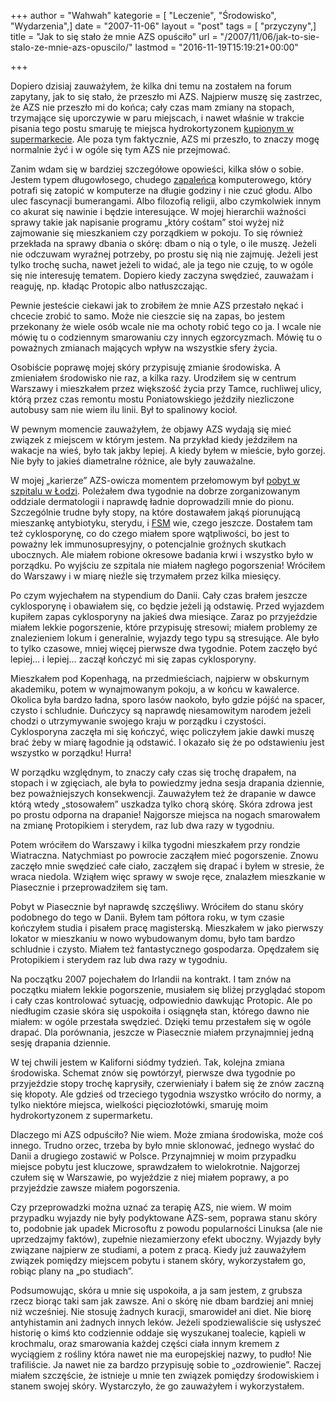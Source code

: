 +++
author = "Wahwah"
kategorie = [ "Leczenie", "Środowisko", "Wydarzenia",]
date = "2007-11-06"
layout = "post"
tags = [ "przyczyny",]
title = "Jak to się stało że mnie AZS opuściło"
url = "/2007/11/06/jak-to-sie-stalo-ze-mnie-azs-opuscilo/"
lastmod = "2016-11-19T15:19:21+00:00"

+++

Dopiero dzisiaj zauważyłem, że kilka dni temu na zostałem na forum zapytany, jak to się stało, że przeszło mi AZS. Najpierw muszę się zastrzec, że AZS nie przeszło mi do końca; cały czas mam zmiany na stopach, trzymające się uporczywie w paru miejscach, i nawet właśnie w trakcie pisania tego postu smaruję te miejsca hydrokortyzonem [kupionym w supermarkecie][1]. Ale poza tym faktycznie, AZS mi przeszło, to znaczy mogę normalnie żyć i w ogóle się tym AZS nie przejmować.

<!--more-->

Zanim wdam się w bardziej szczegółowe opowieści, kilka słów o sobie. Jestem typem długowłosego, chudego [zapaleńca][2] komputerowego, który potrafi się zatopić w komputerze na długie godziny i nie czuć głodu. Albo ulec fascynacji bumerangami. Albo filozofią religii, albo czymkolwiek innym co akurat się nawinie i będzie interesujące. W mojej hierarchii ważności sprawy takie jak napisanie programu „który cośtam” stoi wyżej niż zajmowanie się mieszkaniem czy porządkiem w pokoju. To się również przekłada na sprawy dbania o skórę: dbam o nią o tyle, o ile muszę. Jeżeli nie odczuwam wyraźnej potrzeby, po prostu się nią nie zajmuję. Jeżeli jest tylko trochę sucha, nawet jeżeli to widać, ale ja tego nie czuję, to w ogóle się nie interesuję tematem. Dopiero kiedy zaczyna swędzieć, zauważam i reaguję, np. kładąc Protopic albo natłuszczając.

Pewnie jesteście ciekawi jak to zrobiłem że mnie AZS przestało nękać i chcecie zrobić to samo. Może nie cieszcie się na zapas, bo jestem przekonany że wiele osób wcale nie ma ochoty robić tego co ja. I wcale nie mówię tu o codziennym smarowaniu czy innych egzorcyzmach. Mówię tu o poważnych zmianach mających wpływ na wszystkie sfery życia.

Osobiście poprawę mojej skóry przypisuję zmianie środowiska. A zmieniałem środowisko nie raz, a kilka razy. Urodziłem się w centrum Warszawy i mieszkałem przez większość życia przy Tamce, ruchliwej ulicy, którą przez czas remontu mostu Poniatowskiego jeździły niezliczone autobusy sam nie wiem ilu linii. Był to spalinowy kocioł.

W pewnym momencie zauważyłem, że objawy AZS wydają się mieć związek z miejscem w którym jestem. Na przykład kiedy jeździłem na wakacje na wieś, było tak jakby lepiej. A kiedy byłem w mieście, było gorzej. Nie były to jakieś diametralne różnice, ale były zauważalne.

W mojej „karierze” AZS-owicza momentem przełomowym był [pobyt w szpitalu w Łodzi][3]. Poleżałem dwa tygodnie na dobrze zorganizowanym oddziale dermatologii i naprawdę ładnie doprowadzili mnie do pionu. Szczególnie trudne były stopy, na które dostawałem jakąś piorunującą mieszankę antybiotyku, sterydu, i [FSM][4] wie, czego jeszcze. Dostałem tam też cyklosporynę, co do czego miałem spore wątpliwości, bo jest to poważny lek immunosupresyjny, o potencjalnie groźnych skutkach ubocznych. Ale miałem robione okresowe badania krwi i wszystko było w porządku. Po wyjściu ze szpitala nie miałem nagłego pogorszenia! Wróciłem do Warszawy i w miarę nieźle się trzymałem przez kilka miesięcy.

Po czym wyjechałem na stypendium do Danii. Cały czas brałem jeszcze cyklosporynę i obawiałem się, co będzie jeżeli ją odstawię. Przed wyjazdem kupiłem zapas cyklosporyny na jakieś dwa miesiące. Zaraz po przyjeździe miałem lekkie pogorszenie, które przypisuję stresowi; miałem problemy ze znalezieniem lokum i generalnie, wyjazdy tego typu są stresujące. Ale było to tylko czasowe, mniej więcej pierwsze dwa tygodnie. Potem zaczęło być lepiej&#8230; i lepiej&#8230; zaczął kończyć mi się zapas cyklosporyny.

Mieszkałem pod Kopenhagą, na przedmieściach, najpierw w obskurnym akademiku, potem w wynajmowanym pokoju, a w końcu w kawalerce. Okolica była bardzo ładna, sporo lasów naokoło, było gdzie pójść na spacer, czysto i schludnie. Duńczycy są naprawdę niesamowitym narodem jeżeli chodzi o utrzymywanie swojego kraju w porządku i czystości. Cyklosporyna zaczęła mi się kończyć, więc policzyłem jakie dawki muszę brać żeby w miarę łagodnie ją odstawić. I okazało się że po odstawieniu jest wszystko w porządku! Hurra!

W porządku względnym, to znaczy cały czas się trochę drapałem, na stopach i w zgięciach, ale była to powiedzmy jedna sesja drapania dziennie, bez poważniejszych konsekwencji. Zauważyłem też że drapanie w dawce którą wtedy „stosowałem” uszkadza tylko chorą skórę. Skóra zdrowa jest po prostu odporna na drapanie! Najgorsze miejsca na nogach smarowałem na zmianę Protopikiem i sterydem, raz lub dwa razy w tygodniu.

Potem wróciłem do Warszawy i kilka tygodni mieszkałem przy rondzie Wiatraczna. Natychmiast po powrocie zacząłem mieć pogorszenie. Znowu zaczęło mnie swędzieć całe ciało, zacząłem się drapać i byłem w stresie, że wraca niedola. Wziąłem więc sprawy w swoje ręce, znalazłem mieszkanie w Piasecznie i przeprowadziłem się tam.

Pobyt w Piasecznie był naprawdę szczęśliwy. Wróciłem do stanu skóry podobnego do tego w Danii. Byłem tam półtora roku, w tym czasie kończyłem studia i pisałem pracę magisterską. Mieszkałem w jako pierwszy lokator w mieszkaniu w nowo wybudowanym domu, było tam bardzo schludnie i czysto. Miałem też fantastycznego gospodarza. Opędzałem się Protopikiem i sterydem raz lub dwa razy w tygodniu.

Na początku 2007 pojechałem do Irlandii na kontrakt. I tam znów na początku miałem lekkie pogorszenie, musiałem się bliżej przyglądać stopom i cały czas kontrolować sytuację, odpowiednio dawkując Protopic. Ale po niedługim czasie skóra się uspokoiła i osiągnęła stan, którego dawno nie miałem: w ogóle przestała swędzieć. Dzięki temu przestałem się w ogóle drapać. Dla porównania, jeszcze w Piasecznie miałem przynajmniej jedną sesję drapania dziennie.

W tej chwili jestem w Kaliforni siódmy tydzień. Tak, kolejna zmiana środowiska. Schemat znów się powtórzył, pierwsze dwa tygodnie po przyjeździe stopy trochę kaprysiły, czerwieniały i bałem się że znów zaczną się kłopoty. Ale gdzieś od trzeciego tygodnia wszystko wróciło do normy, a tylko niektóre miejsca, wielkości pięciozłotówki, smaruję moim hydrokortyzonem z supermarketu.

Dlaczego mi AZS odpuściło? Nie wiem. Może zmiana środowiska, może coś innego. Trudno orzec, trzeba by było mnie sklonować, jednego wysłać do Danii a drugiego zostawić w Polsce. Przynajmniej w moim przypadku miejsce pobytu jest kluczowe, sprawdzałem to wielokrotnie. Najgorzej czułem się w Warszawie, po wyjeździe z niej miałem poprawy, a po przyjeździe zawsze miałem pogorszenia.

Czy przeprowadzki można uznać za terapię AZS, nie wiem. W moim przypadku wyjazdy nie były podyktowane AZS-sem, poprawa stanu skóry to, podobnie jak upadek Microsoftu z powodu popularności Linuksa (ale nie uprzedzajmy faktów), zupełnie niezamierzony efekt uboczny. Wyjazdy były związane najpierw ze studiami, a potem z pracą. Kiedy już zauważyłem związek pomiędzy miejscem pobytu i stanem skóry, wykorzystałem go, robiąc plany na „po studiach”.

Podsumowując, skóra u mnie się uspokoiła, a ja sam jestem, z grubsza rzecz biorąc taki sam jak zawsze. Ani o skórę nie dbam bardziej ani mniej niż wcześniej. Nie stosuję żadnych kuracji, smarowideł ani diet. Nie biorę antyhistamin ani żadnych innych leków. Jeżeli spodziewaliście się usłyszeć historię o kimś kto codziennie oddaje się wyszukanej toalecie, kąpieli w krochmalu, oraz smarowania każdej części ciała innym kremem z wyciągiem z rośliny która nawet nie ma europejskiej nazwy, to pudło! Nie trafiliście. Ja nawet nie za bardzo przypisuję sobie to „ozdrowienie”. Raczej miałem szczęście, że istnieje u mnie ten związek pomiędzy środowiskiem i stanem swojej skóry. Wystarczyło, że go zauważyłem i wykorzystałem.

 [1]: /2007/11/04/hydrokortyzon-bez-recepty-w-usa/
 [2]: http://pl.wikipedia.org/wiki/Geek
 [3]: http://www.atopowe-zapalenie.pl/atopedia/Wojew%C3%B3dzki_Specjalistyczny_Szpital_im._dr_W%C5%82._Biega%C5%84skiego_w_%C5%81odzi
 [4]: http://pl.wikipedia.org/wiki/Lataj%C4%85cy_Potw%C3%B3r_Spaghetti